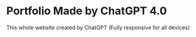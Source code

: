 <h1>Portfolio Made by ChatGPT 4.0</h1>
<p>This whole website created by ChatGPT (Fully responsive for all devices)</p>
